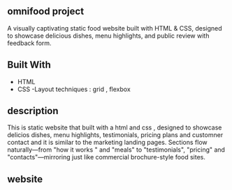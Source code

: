 ## omnifood project

A visually captivating static food website built with HTML & CSS, designed to showcase delicious dishes, menu highlights, and public review with feedback form.

## Built With
- HTML
- CSS
-Layout techniques : grid , flexbox

## description
This is static website that built with a html and css , designed to showcase delicios dishes, menu highlights, testimonials, pricing plans and customner contact and it is similar to the marketing landing pages. Sections flow naturally—from "how it works " and "meals" to "testimonials", "pricing" and "contacts"—mirroring  just like commercial brochure-style food sites.

## website 


